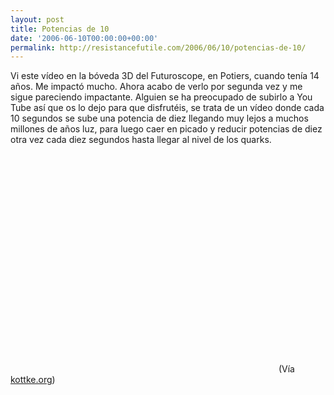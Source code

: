 ```yaml
---
layout: post
title: Potencias de 10
date: '2006-06-10T00:00:00+00:00'
permalink: http://resistancefutile.com/2006/06/10/potencias-de-10/
---
```

Vi este vídeo en la bóveda 3D del Futuroscope, en Potiers, cuando tenía 14 años. Me impactó mucho. Ahora acabo de verlo por segunda vez y me sigue pareciendo impactante. Alguien se ha preocupado de subirlo a You Tube así que os lo dejo para que disfrutéis, se trata de un vídeo donde cada 10 segundos se sube una potencia de diez llegando muy lejos a muchos millones de años luz, para luego caer en picado y reducir potencias de diez otra vez cada diez segundos hasta llegar al nivel de los quarks.

<object width="425" height="350"><param name="movie" value="http://www.youtube.com/v/4i6B7HzijSo"></param><embed src="http://www.youtube.com/v/4i6B7HzijSo" type="application/x-shockwave-flash" width="425" height="350"></embed></object>
(Vía <a href="http://www.kottke.org/06/06/powers-of-ten">kottke.org</a>)
